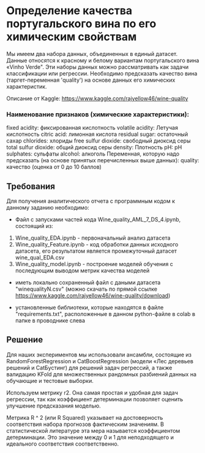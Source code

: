 # Определение качества португальского вина по его химическим свойствам

Мы имеем два набора данных, объединенных в единый датасет.
Данные относятся к красному и белому вариантам португальского вина  «Vinho Verde".
Эти наборы данных можно рассматривать как задачи классификации или регрессии.
Необходимо предсказать качество вина (таргет-переменная 'quality') на основе данных его химических характеристик.

 Описание от Kaggle: https://www.kaggle.com/rajyellow46/wine-quality

### Наименование признаков (химические характеристики):

fixed acidity: фиксированная кислотность
volatile acidity: Летучая кислотность
citric acid: лимонная кислота
residual sugar: остаточный сахар
chlorides: хлориды
free sulfur dioxide: свободный диоксид серы
total sulfur dioxide: общий диоксид серы
density: Плотность
pH: рН
sulphates: сульфаты
alcohol: алкоголь
Переменная, которую надо предсказать (на основе принятых перечисленных выше данных):
quality: качество (оценка от 0 до 10 баллов)


## Требования

Для получения аналитического отчета с программным кодом к данному заданию необходимо:

- Файл с запусками частей кода Wine_quality_AML_7_DS_4.ipynb, состоящий из:
1) Wine_quality_EDA.ipynb - первоначальный анализ датасета
2) Wine_quality_Feature.ipynb - код обработки данных исходного датасета, его результатом является промежуточный датасет  wine_qual_EDA.csv
3) Wine_quality_model.ipynb - построение моделей обучения с последующим выводом метрик качества моделей



- иметь локально сохраненный файл с даными датасета "winequalityN.csv" (можно скачать по прямой ссылке https://www.kaggle.com/rajyellow46/wine-quality/download)

- установленные библиотеки, которые находятся в файле "requirements.txt", расположенные в данном python-файле в colab в папке в проводнике слева

## Решение

Для наших экспериментов мы использовали ансамбли, состоящие из RandomForestRegression и CatBoostRegression (модели «Лес деревьев решений и CatБустинг) для решений задач регрессий, а также валидацию KFold для множественных рандомных разбиений данных на обучающие и тестовые выборки.

Используем метрику r2. Она самая простая и удобная для задач регрессии, так как коэффициент детерминации позволяет оценить улучшение предсказания моделью.

Метрика R ^ 2 (или R Squared) указывает на достоверность соответствия набора прогнозов фактическим значениям. В статистической литературе эта мера называется коэффициентом детерминации.
Это значение между 0 и 1 для неподходящего и идеального соответствия соответственно.

